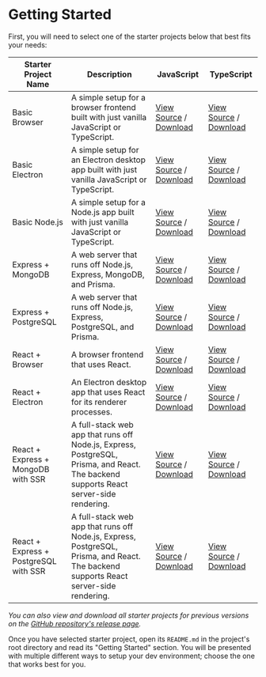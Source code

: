 # Getting Started

First, you will need to select one of the starter projects below that best fits your needs:

| Starter Project Name                  | Description                                                                                                                           | JavaScript                                                                                                                                                                                                                                      | TypeScript                                                                                                                                                                                                                                            |
| ------------------------------------- | ------------------------------------------------------------------------------------------------------------------------------------- | ----------------------------------------------------------------------------------------------------------------------------------------------------------------------------------------------------------------------------------------------- | ----------------------------------------------------------------------------------------------------------------------------------------------------------------------------------------------------------------------------------------------------- |
| Basic Browser                         | A simple setup for a browser frontend built with just vanilla JavaScript or TypeScript.                                               | [View Source](https://github.com/mattlean/lean-js-app-starter/tree/v1.1.0/starters/basic-browser) / [Download](https://github.com/mattlean/lean-js-app-starter/releases/download/v1.1.0/ljas-basic-browser_1-0-0.zip)                           | [View Source](https://github.com/mattlean/lean-js-app-starter/tree/v1.1.0/starters/basic-browser-ts) / [Download](https://github.com/mattlean/lean-js-app-starter/releases/download/v1.1.0/ljas-basic-browser-ts_1-0-0.zip)                           |
| Basic Electron                        | A simple setup for an Electron desktop app built with just vanilla JavaScript or TypeScript.                                          | [View Source](https://github.com/mattlean/lean-js-app-starter/tree/v1.1.0/starters/basic-electron) / [Download](https://github.com/mattlean/lean-js-app-starter/releases/download/v1.1.0/ljas-basic-electron_1-0-0.zip)                         | [View Source](https://github.com/mattlean/lean-js-app-starter/tree/v1.1.0/starters/basic-electron-ts) / [Download](https://github.com/mattlean/lean-js-app-starter/releases/download/v1.1.0/ljas-basic-electron-ts_1-0-0.zip)                         |
| Basic Node.js                         | A simple setup for a Node.js app built with just vanilla JavaScript or TypeScript.                                                    | [View Source](https://github.com/mattlean/lean-js-app-starter/tree/v1.1.0/starters/basic-node) / [Download](https://github.com/mattlean/lean-js-app-starter/releases/download/v1.1.0/ljas-basic-node_1-0-0.zip)                                 | [View Source](https://github.com/mattlean/lean-js-app-starter/tree/v1.1.0/starters/basic-node-ts) / [Download](https://github.com/mattlean/lean-js-app-starter/releases/download/v1.1.0/ljas-basic-node-ts_1-0-0.zip)                                 |
| Express + MongoDB                     | A web server that runs off Node.js, Express, MongoDB, and Prisma.                                                                     | [View Source](https://github.com/mattlean/lean-js-app-starter/tree/v1.1.0/starters/express-mongo) / [Download](https://github.com/mattlean/lean-js-app-starter/releases/download/v1.1.0/ljas-express-mongo_1-0-0.zip)                           | [View Source](https://github.com/mattlean/lean-js-app-starter/tree/v1.1.0/starters/express-mongo-ts) / [Download](https://github.com/mattlean/lean-js-app-starter/releases/download/v1.1.0/ljas-express-mongo-ts_1-0-0.zip)                           |
| Express + PostgreSQL                  | A web server that runs off Node.js, Express, PostgreSQL, and Prisma.                                                                  | [View Source](https://github.com/mattlean/lean-js-app-starter/tree/v1.1.0/starters/express-postgres) / [Download](https://github.com/mattlean/lean-js-app-starter/releases/download/v1.1.0/ljas-express-postgres_1-0-0.zip)                     | [View Source](https://github.com/mattlean/lean-js-app-starter/tree/v1.1.0/starters/express-postgres-ts) / [Download](https://github.com/mattlean/lean-js-app-starter/releases/download/v1.1.0/ljas-express-postgres-ts_1-0-0.zip)                     |
| React + Browser                       | A browser frontend that uses React.                                                                                                   | [View Source](https://github.com/mattlean/lean-js-app-starter/tree/v1.1.0/starters/react-browser) / [Download](https://github.com/mattlean/lean-js-app-starter/releases/download/v1.1.0/ljas-react-browser_1-0-0.zip)                           | [View Source](https://github.com/mattlean/lean-js-app-starter/tree/v1.1.0/starters/react-browser-ts) / [Download](https://github.com/mattlean/lean-js-app-starter/releases/download/v1.1.0/ljas-react-browser-ts_1-0-0.zip)                           |
| React + Electron                      | An Electron desktop app that uses React for its renderer processes.                                                                   | [View Source](https://github.com/mattlean/lean-js-app-starter/tree/v1.1.0/starters/react-electron) / [Download](https://github.com/mattlean/lean-js-app-starter/releases/download/v1.1.0/ljas-react-electron_1-0-0.zip)                         | [View Source](https://github.com/mattlean/lean-js-app-starter/tree/v1.1.0/starters/react-electron-ts) / [Download](https://github.com/mattlean/lean-js-app-starter/releases/download/v1.1.0/ljas-react-electron-ts_1-0-0.zip)                         |
| React + Express + MongoDB with SSR    | A full-stack web app that runs off Node.js, Express, PostgreSQL, Prisma, and React. The backend supports React server-side rendering. | [View Source](https://github.com/mattlean/lean-js-app-starter/tree/v1.1.0/starters/react-express-mongo-ssr) / [Download](https://github.com/mattlean/lean-js-app-starter/releases/download/v1.1.0/ljas-react-express-mongo-ssr_1-0-0.zip)       | [View Source](https://github.com/mattlean/lean-js-app-starter/tree/v1.1.0/starters/react-express-mongo-ssr-ts) / [Download](https://github.com/mattlean/lean-js-app-starter/releases/download/v1.1.0/ljas-react-express-mongo-ssr-ts_1-0-0.zip)       |
| React + Express + PostgreSQL with SSR | A full-stack web app that runs off Node.js, Express, PostgreSQL, Prisma, and React. The backend supports React server-side rendering. | [View Source](https://github.com/mattlean/lean-js-app-starter/tree/v1.1.0/starters/react-express-postgres-ssr) / [Download](https://github.com/mattlean/lean-js-app-starter/releases/download/v1.1.0/ljas-react-express-postgres-ssr_1-0-0.zip) | [View Source](https://github.com/mattlean/lean-js-app-starter/tree/v1.1.0/starters/react-express-postgres-ssr-ts) / [Download](https://github.com/mattlean/lean-js-app-starter/releases/download/v1.1.0/ljas-react-express-postgres-ssr-ts_1-0-0.zip) |

_You can also view and download all starter projects for previous versions on the [GitHub repository's release page](https://github.com/mattlean/lean-js-app-starter/releases)._

Once you have selected starter project, open its `README.md` in the project's root directory and read its "Getting Started" section. You will be presented with multiple different ways to setup your dev environment; choose the one that works best for you.
